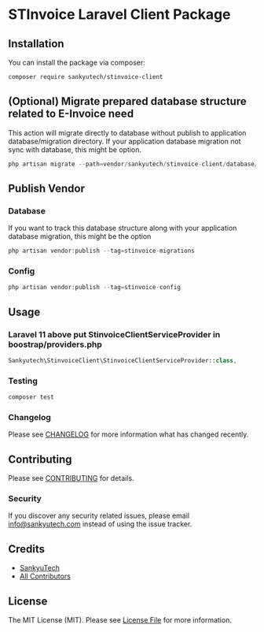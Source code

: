 # STInvoice Laravel Client Package

## Installation

You can install the package via composer:

```bash
composer require sankyutech/stinvoice-client
```

## (Optional) Migrate prepared database structure related to E-Invoice need

This action will migrate directly to database without publish to application database/migration directory. If your application database migration not sync with database, this might be option.

```php
php artisan migrate --path=vendor/sankyutech/stinvoice-client/database/migrations
```

## Publish Vendor

### Database

If you want to track this database structure along with your application database migration, this might be the option

```php
php artisan vendor:publish --tag=stinvoice-migrations
```
### Config

```php
php artisan vendor:publish --tag=stinvoice-config
```

## Usage

### Laravel 11 above put StinvoiceClientServiceProvider in boostrap/providers.php
```php
Sankyutech\StinvoiceClient\StinvoiceClientServiceProvider::class,
```

### Testing

```bash
composer test
```



### Changelog

Please see [CHANGELOG](CHANGELOG.md) for more information what has changed recently.

## Contributing

Please see [CONTRIBUTING](CONTRIBUTING.md) for details.

### Security

If you discover any security related issues, please email info@sankyutech.com instead of using the issue tracker.

## Credits

-   [SankyuTech](https://github.com/sankyutech)
-   [All Contributors](../../contributors)

## License

The MIT License (MIT). Please see [License File](LICENSE.md) for more information.

